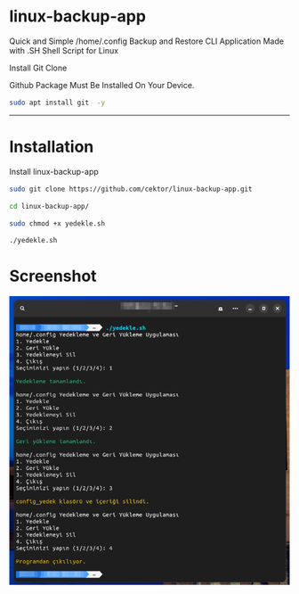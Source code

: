 # linux-backup-app
Quick and Simple /home/.config Backup and Restore CLI Application Made with .SH Shell Script for Linux

Install Git Clone 

Github Package Must Be Installed On Your Device.
```bash
sudo apt install git  -y
```

----------------------------------

# Installation
Install linux-backup-app
```bash
sudo git clone https://github.com/cektor/linux-backup-app.git
```
```bash
cd linux-backup-app/
```
```bash
sudo chmod +x yedekle.sh
```
```bash
./yedekle.sh
```

# Screenshot

![Demo](linuxbackup.png)

